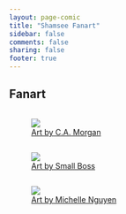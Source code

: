 ```yaml
---
layout: page-comic
title: "Shamsee Fanart"
sidebar: false
comments: false
sharing: false
footer: true
---
```


<div id="blog-archives" class="category">
<h2>Fanart</h2>
<div class="row">
  <div class="small-4 column text-center">
	<p>
	<figure>
	<a href="{{ root_url }}/images/fanart/CAmorgan.jpg"><img src="{{ root_url }}/images/fanart/thumbs/CAmorgan.jpg" align="center" /><figcaption class="fanart text-center"><a href="http://tdugn.com/" target="_blank">Art by C.A. Morgan</a></figcaption></a>
	</figure>
	</p>
  </div>
  <div class="small-4 column text-center">
	<p>
	<figure>
	<a href="{{ root_url }}/images/fanart/SmallBoss.jpg"><img src="{{ root_url }}/images/fanart/thumbs/SmallBoss.jpg" align="center" /><figcaption class="fanart text-center"><a href="http://smallartist.tumblr.com/" target="_blank">Art by Small Boss</a></figcaption></a>
	</figure>
	</p>
  </div>
  <div class="small-4 column text-center">
	<p>
	<figure>
	<a href="{{ root_url }}/images/fanart/Michelle.jpg"><img src="{{ root_url }}/images/fanart/thumbs/Michelle.jpg" align="center" /><figcaption class="fanart text-center"><a href="http://reckstarcomic.com//" target="_blank">Art by Michelle Nguyen</a></figcaption></a>
	</figure>
	</p>
  </div>

</div>
</div>